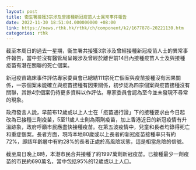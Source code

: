 ```yaml
---
layout: post
title: 衞生署接獲3宗涉及曾接種新冠疫苗人士異常事件報告
date: 2022-11-30 18:51:04.000000000 +08:00
link: https://news.rthk.hk/rthk/ch/component/k2/1677878-20221130.htm
categories: rthk
---
```


截至本周日的過去一星期，衞生署共接獲3宗涉及曾經接種新冠疫苗人士的異常事件報告，當中並沒有醫管局呈報涉及曾經於離世前14日內接種疫苗人士及與接種疫苗有潛在關聯的死亡個案。

新冠疫苗臨床事件評估專家委員會已總結111宗死亡個案與疫苗接種沒有因果關係，一宗個案未能確立與疫苗接種有因果關係，初步認為四宗個案與疫苗接種沒有關聯，其餘4宗個案仍待更多資料以作評估。專家委員會認為至今並未發現不尋常的現象。

政府發言人說，早前布12歲或以上人士在「疫苗通行證」下的接種要求由今日起改為已接種三劑疫苗，5至11歲人士則為兩劑疫苗，加上香港近日的新冠疫情有升溫跡象，政府呼籲巿民應盡快接種疫苗。在第五波疫情中，兒童和長者均錄得死亡和重症個案。長者方面，現時本地80歲或以上長者的新冠疫苗接種率只有約72%，即該年齡層中有約28%的長者正處於高風險狀態，這是相當危險的信號。

截至周日晚上8時，本港市民合共接種了約1997萬劑新冠疫苗。已接種最少一劑疫苗的市民約690萬名，當中包括95%的12歲或以上人口。
